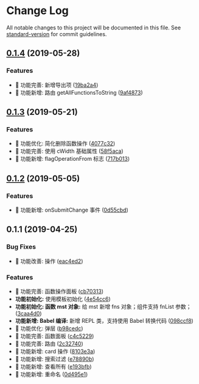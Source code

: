# Change Log

All notable changes to this project will be documented in this file. See [standard-version](https://github.com/conventional-changelog/standard-version) for commit guidelines.

## [0.1.4](https://github.com/one-gourd/ide-function-sets/compare/v0.1.3...v0.1.4) (2019-05-28)


### Features

* 🎸 功能完善: 新增导出项 ([19ba2a4](https://github.com/one-gourd/ide-function-sets/commit/19ba2a4))
* 🎸 功能新增: 路由 getAllFunctionsToString ([9af4873](https://github.com/one-gourd/ide-function-sets/commit/9af4873))



## [0.1.3](https://github.com/one-gourd/ide-function-sets/compare/v0.1.2...v0.1.3) (2019-05-21)


### Features

* 🎸 功能优化: 简化删除函数操作 ([4077c32](https://github.com/one-gourd/ide-function-sets/commit/4077c32))
* 🎸 功能完善: 使用 cWidth 基础属性 ([58f5aca](https://github.com/one-gourd/ide-function-sets/commit/58f5aca))
* 🎸 功能新增: flagOperationFrom 标志 ([717b013](https://github.com/one-gourd/ide-function-sets/commit/717b013))



## [0.1.2](https://github.com/alibaba-paimai-frontend/ide-function-sets/compare/v0.1.1...v0.1.2) (2019-05-05)


### Features

* 🎸 功能新增: onSubmitChange 事件 ([0d55cbd](https://github.com/alibaba-paimai-frontend/ide-function-sets/commit/0d55cbd))



## 0.1.1 (2019-04-25)


### Bug Fixes

* 🐛 功能改善: 操作 ([eac4ed2](https://github.com/alibaba-paimai-frontend/ide-function-sets/commit/eac4ed2))


### Features

* 🎸 功能完善: 函数操作面板 ([cb70313](https://github.com/alibaba-paimai-frontend/ide-function-sets/commit/cb70313))
* **功能初始化:** 使用模板初始化 ([4e54cc6](https://github.com/alibaba-paimai-frontend/ide-function-sets/commit/4e54cc6))
* **功能初始化: 函数 mst 对象:** 给 mst 新增 fns 对象；组件支持 fnList 参数； ([3caa4d0](https://github.com/alibaba-paimai-frontend/ide-function-sets/commit/3caa4d0))
* **功能新增: Babel 编译:** 新增 REPL 类，支持使用 Babel 转换代码 ([098ccf8](https://github.com/alibaba-paimai-frontend/ide-function-sets/commit/098ccf8))
* 🎸 功能优化: 弹层 ([b98cedc](https://github.com/alibaba-paimai-frontend/ide-function-sets/commit/b98cedc))
* 🎸 功能完善: 函数面板 ([c4c5229](https://github.com/alibaba-paimai-frontend/ide-function-sets/commit/c4c5229))
* 🎸 功能完善: 路由 ([2c32740](https://github.com/alibaba-paimai-frontend/ide-function-sets/commit/2c32740))
* 🎸 功能新增: card 操作 ([8103e3a](https://github.com/alibaba-paimai-frontend/ide-function-sets/commit/8103e3a))
* 🎸 功能新增: 搜索过滤 ([e78890b](https://github.com/alibaba-paimai-frontend/ide-function-sets/commit/e78890b))
* 🎸 功能新增: 查看所有 ([e193bfb](https://github.com/alibaba-paimai-frontend/ide-function-sets/commit/e193bfb))
* 🎸 功能新增: 重命名 ([0d495e1](https://github.com/alibaba-paimai-frontend/ide-function-sets/commit/0d495e1))
